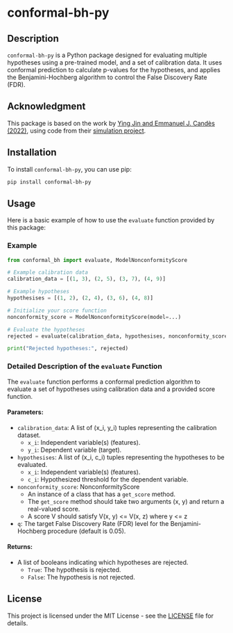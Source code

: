 # conformal-bh-py

## Description
`conformal-bh-py` is a Python package designed for evaluating multiple hypotheses using a pre-trained model, and a set of calibration data.
It uses conformal prediction to calculate p-values for the hypotheses, and applies the Benjamini-Hochberg algorithm to control the False Discovery Rate (FDR).

## Acknowledgment
This package is based on the work by [Ying Jin and Emmanuel J. Candès (2022)](https://arxiv.org/abs/2210.01408), using code from their [simulation project](https://github.com/ying531/selcf_paper).

## Installation
To install `conformal-bh-py`, you can use pip:
```bash
pip install conformal-bh-py
```

## Usage
Here is a basic example of how to use the `evaluate` function provided by this package:

### Example
```python
from conformal_bh import evaluate, ModelNonconformityScore

# Example calibration data
calibration_data = [(1, 3), (2, 5), (3, 7), (4, 9)]

# Example hypotheses
hypothesises = [(1, 2), (2, 4), (3, 6), (4, 8)]

# Initialize your score function
nonconformity_score = ModelNonconformityScore(model=...)

# Evaluate the hypotheses
rejected = evaluate(calibration_data, hypothesises, nonconformity_score, q=0.05)

print("Rejected hypotheses:", rejected)
```

### Detailed Description of the `evaluate` Function
The `evaluate` function performs a conformal prediction algorithm to evaluate a set of hypotheses using calibration data and a provided score function.

#### Parameters:
- `calibration_data`: A list of (x_i, y_i) tuples representing the calibration dataset.  
  - `x_i`: Independent variable(s) (features).  
  - `y_i`: Dependent variable (target).
- `hypothesises`: A list of (x_i, c_i) tuples representing the hypotheses to be evaluated.  
  - `x_i`: Independent variable(s) (features).  
  - `c_i`: Hypothesized threshold for the dependent variable.
- `nonconformity_score`: NonconformityScore
  - An instance of a class that has a `get_score` method.
  - The `get_score` method should take two arguments (x, y) and return a real-valued score.
  - A score V should satisfy V(x, y) <= V(x, z) where y <= z
- `q`: The target False Discovery Rate (FDR) level for the Benjamini-Hochberg procedure (default is 0.05).

#### Returns:
- A list of booleans indicating which hypotheses are rejected.  
  - `True`: The hypothesis is rejected.  
  - `False`: The hypothesis is not rejected.

## License
This project is licensed under the MIT License - see the [LICENSE](LICENSE) file for details.
